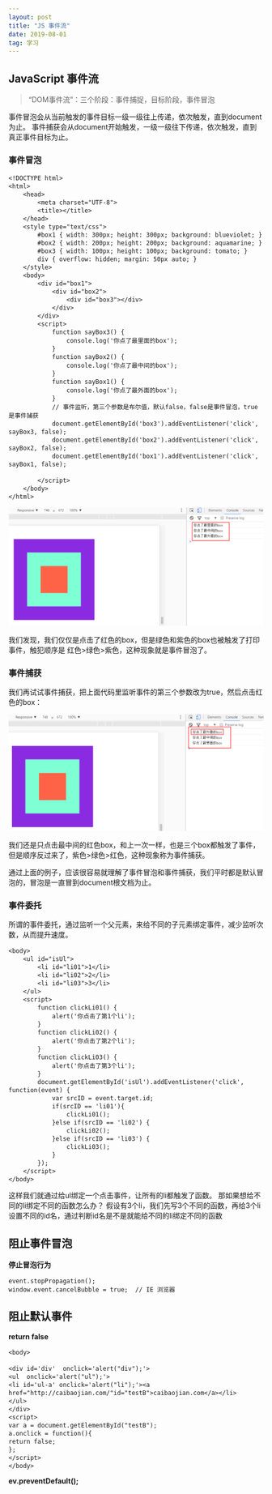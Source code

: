 ```yaml
---
layout: post
title: "JS 事件流"
date: 2019-08-01
tag: 学习
---
```




## JavaScript 事件流

> “DOM事件流”：三个阶段：事件捕捉，目标阶段，事件冒泡

事件冒泡会从当前触发的事件目标一级一级往上传递，依次触发，直到document为止。
事件捕获会从document开始触发，一级一级往下传递，依次触发，直到真正事件目标为止。

### 事件冒泡

```
<!DOCTYPE html>
<html>
    <head>
        <meta charset="UTF-8">
        <title></title>
    </head>
    <style type="text/css">
        #box1 { width: 300px; height: 300px; background: blueviolet; }
        #box2 { width: 200px; height: 200px; background: aquamarine; }
        #box3 { width: 100px; height: 100px; background: tomato; }
        div { overflow: hidden; margin: 50px auto; }
    </style>
    <body>
        <div id="box1">
            <div id="box2">
                <div id="box3"></div>
            </div>
        </div>
        <script>
            function sayBox3() {
                console.log('你点了最里面的box');
            }
            function sayBox2() {
                console.log('你点了最中间的box');
            }
            function sayBox1() {
                console.log('你点了最外面的box');
            }
            // 事件监听，第三个参数是布尔值，默认false，false是事件冒泡，true是事件捕获
            document.getElementById('box3').addEventListener('click', sayBox3, false);
            document.getElementById('box2').addEventListener('click', sayBox2, false);
            document.getElementById('box1').addEventListener('click', sayBox1, false);

        </script>
    </body>
</html>
```

![JS事件冒泡](/images/posts/js事件流/JS事件冒泡.png)

我们发现，我们仅仅是点击了红色的box，但是绿色和紫色的box也被触发了打印事件，触犯顺序是 红色>绿色>紫色，这种现象就是事件冒泡了。



### 事件捕获

我们再试试事件捕获，把上面代码里监听事件的第三个参数改为true，然后点击红色的box：

![JS事件捕获](/images/posts/js事件流/JS事件捕获.png)

我们还是只点击最中间的红色box，和上一次一样，也是三个box都触发了事件，但是顺序反过来了，紫色>绿色>红色，这种现象称为事件捕获。

通过上面的例子，应该很容易就理解了事件冒泡和事件捕获，我们平时都是默认冒泡的，冒泡是一直冒到document根文档为止。



### 事件委托

所谓的事件委托，通过监听一个父元素，来给不同的子元素绑定事件，减少监听次数，从而提升速度。



```
<body>
    <ul id="isUl">
        <li id="li01">1</li>
        <li id="li02">2</li>
        <li id="li03">3</li>
    </ul>
    <script>
        function clickLi01() {
            alert('你点击了第1个li');
        }
        function clickLi02() {
            alert('你点击了第2个li');
        }
        function clickLi03() {
            alert('你点击了第3个li');
        }
        document.getElementById('isUl').addEventListener('click', function(event) {
            var srcID = event.target.id;
            if(srcID == 'li01'){
                clickLi01();
            }else if(srcID == 'li02') {
                clickLi02();
            }else if(srcID == 'li03') {
                clickLi03();
            }
        });
    </script>
</body>
```

这样我们就通过给ul绑定一个点击事件，让所有的li都触发了函数。
那如果想给不同的li绑定不同的函数怎么办？
假设有3个li，我们先写3个不同的函数，再给3个li设置不同的id名，通过判断id名是不是就能给不同的li绑定不同的函数



## 阻止事件冒泡

**停止冒泡行为**

```
event.stopPropagation();
window.event.cancelBubble = true;  // IE 浏览器
```



## 阻止默认事件

**return false**

```
<body>
    
<div id='div'  onclick='alert("div");'>
<ul  onclick='alert("ul");'>
<li id='ul-a' onclick='alert("li");'><a href="http://caibaojian.com/"id="testB">caibaojian.com</a></li>
</ul>
</div>
<script>
var a = document.getElementById("testB");
a.onclick = function(){
return false;
};
</script>
</body>
```



**ev.preventDefault();**